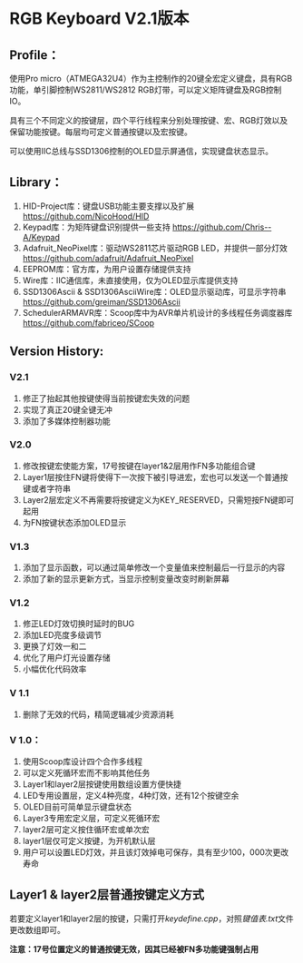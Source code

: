 # RGB Keyboard V2.1版本

## Profile：
使用Pro micro（ATMEGA32U4）作为主控制作的20键全宏定义键盘，具有RGB功能，单引脚控制WS2811/WS2812 RGB灯带，可以定义矩阵键盘及RGB控制IO。

具有三个不同定义的按键层，四个平行线程来分别处理按键、宏、RGB灯效以及保留功能按键。每层均可定义普通按键以及宏按键。

可以使用IIC总线与SSD1306控制的OLED显示屏通信，实现键盘状态显示。

## Library：
1.	HID-Project库：键盘USB功能主要支撑以及扩展
https://github.com/NicoHood/HID
2.	Keypad库：为矩阵键盘识别提供一些支持
https://github.com/Chris--A/Keypad
3.	Adafruit_NeoPixel库：驱动WS2811芯片驱动RGB LED，并提供一部分灯效
https://github.com/adafruit/Adafruit_NeoPixel
4.	EEPROM库：官方库，为用户设置存储提供支持
5.	Wire库：IIC通信库，未直接使用，仅为OLED显示库提供支持
6.	SSD1306Ascii & SSD1306AsciiWire库：OLED显示驱动库，可显示字符串
https://github.com/greiman/SSD1306Ascii
7.	SchedulerARMAVR库：Scoop库中为AVR单片机设计的多线程任务调度器库
https://github.com/fabriceo/SCoop

## Version History:
### V2.1
1.	修正了抬起其他按键使得当前按键宏失效的问题
2.	实现了真正20键全键无冲
3.	添加了多媒体控制器功能

### V2.0
1.	修改按键宏使能方案，17号按键在layer1&2层用作FN多功能组合键
2.	Layer1层按住FN键将使得下一次按下被引导进宏，宏也可以发送一个普通按键或者字符串
3.	Layer2层宏定义不再需要将按键定义为KEY_RESERVED，只需短按FN键即可起用
4.	为FN按键状态添加OLED显示

### V1.3
1.	添加了显示函数，可以通过简单修改一个变量值来控制最后一行显示的内容
2.	添加了新的显示更新方式，当显示控制变量改变时刷新屏幕

### V1.2
1.	修正LED灯效切换时延时的BUG
2.	添加LED亮度多级调节
3.	更换了灯效一和二
4.	优化了用户灯光设置存储
5.	小幅优化代码效率

### V 1.1
1.  删除了无效的代码，精简逻辑减少资源消耗

### V 1.0：
1.	使用Scoop库设计四个合作多线程
2.	可以定义死循环宏而不影响其他任务
3.	Layer1和layer2层按键使用数组设置方便快捷
4.	LED专用设置层，定义4种亮度，4种灯效，还有12个按键空余
5.	OLED目前可简单显示键盘状态
6.	Layer3专用宏定义层，可定义死循环宏
7.	layer2层可定义按住循环宏或单次宏
8.	layer1层仅可定义按键，为开机默认层
9.	用户可以设置LED灯效，并且该灯效掉电可保存，具有至少100，000次更改寿命

## Layer1 & layer2层普通按键定义方式
若要定义layer1和layer2层的按键，只需打开*keydefine.cpp*，对照*键值表.txt*文件更改数组即可。

**注意：17号位置定义的普通按键无效，因其已经被FN多功能键强制占用**
